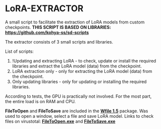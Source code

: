 # LoRA-EXTRACTOR
A small script to facilitate the extraction of LoRA models from custom checkpoints.
**THIS SCRIPT IS BASED ON LIBRARIES: https://github.com/kohya-ss/sd-scripts**


The extractor consists of 3 small scripts and libraries. 

List of scripts:
1) !Updating and extracting LoRA - to check, update or install the required libraries and extract the LoRA model (data) from the checkpoint.
2) LoRA extraction only - only for extracting the LoRA model (data) from the checkpoint.
3) Only updating libraries - only for updating or installing the required libraries.

According to tests, the GPU is practically not involved. For the most part, the entire load is on RAM and CPU.

**FileToOpen** and **FileToSave** are included in the **[Wfile 1.5](https://www.horstmuc.de/w32dial.htm#wfile/)** package. Was used to open a window, select a file and save LoRA model.
Links to check files on virustotal: **[FileToOpen.exe](https://www.virustotal.com/gui/file/18e68248f98aba1c5d755c95152453458600daaa03046015da5c592edb642a44)** and **[FileToSave.exe](https://www.virustotal.com/gui/file/bb8ce8ddb36c580a7bb153a4883f6d6e8cc3a11b2cded9f4891d228711e0db91)**
